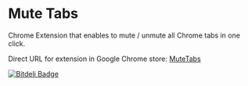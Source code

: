 # Mute Tabs
Chrome Extension that enables to mute / unmute all Chrome tabs in one click.

Direct URL for extension in Google Chrome store: [MuteTabs](https://chrome.google.com/webstore/detail/mute-tabs/dmnijdnindlggpbphaokobmejlkmneip)


[![Bitdeli Badge](https://d2weczhvl823v0.cloudfront.net/ykushch/mute-tabs/trend.png)](https://bitdeli.com/free "Bitdeli Badge")

